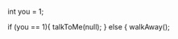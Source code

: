 int you = 1;

if (you == 1){
  talkToMe(null);
} else {
  walkAway();


<!---
JonathonHealy/JonathonHealy is a ✨ special ✨ repository because its `README.md` (this file) appears on your GitHub profile.
You can click the Preview link to take a look at your changes.
--->
